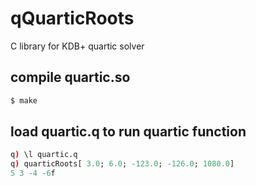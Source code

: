 # qQuarticRoots
C library for KDB+ quartic solver

## compile quartic.so
```bash
$ make
```
## load quartic.q to run quartic function
```q
q) \l quartic.q
q) quarticRoots[ 3.0; 6.0; -123.0; -126.0; 1080.0]
5 3 -4 -6f
```
